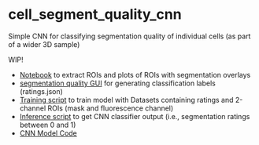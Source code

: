 # cell_segment_quality_cnn
Simple CNN for classifying segmentation quality of individual cells (as part of a wider 3D sample) 

WIP!

- [Notebook](extract_cell_data.ipynb) to extract ROIs and plots of ROIs with segmentation overlays
- [segmentation quality GUI](rate_cell_gui.py) for generating classification labels (ratings.json) 
- [Training script](train_example.py) to train model with Datasets containing ratings and 2-channel ROIs (mask and fluorescence channel)
- [Inference script](eval_script.py) to get CNN classifier output (i.e., segmentation ratings between 0 and 1) 
- [CNN Model Code](model.py)
